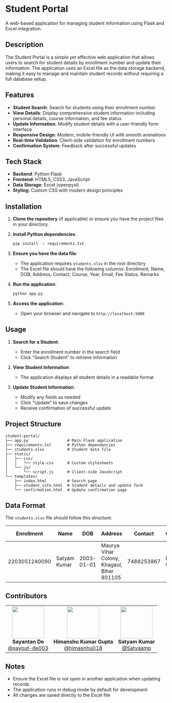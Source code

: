 # Student Portal

A web-based application for managing student information using Flask and Excel integration.

## Description

The Student Portal is a simple yet effective web application that allows users to search for student details by enrollment number and update their information. The application uses an Excel file as the data storage backend, making it easy to manage and maintain student records without requiring a full database setup.

## Features

- **Student Search**: Search for students using their enrollment number
- **View Details**: Display comprehensive student information including personal details, course information, and fee status
- **Update Information**: Modify student details with a user-friendly form interface
- **Responsive Design**: Modern, mobile-friendly UI with smooth animations
- **Real-time Validation**: Client-side validation for enrollment numbers
- **Confirmation System**: Feedback after successful updates

## Tech Stack

- **Backend**: Python Flask
- **Frontend**: HTML5, CSS3, JavaScript
- **Data Storage**: Excel (openpyxl)
- **Styling**: Custom CSS with modern design principles

## Installation

1. **Clone the repository** (if applicable) or ensure you have the project files in your directory.

2. **Install Python dependencies**:
   ```bash
   pip install -r requirements.txt
   ```

3. **Ensure you have the data file**:
   - The application requires `students.xlsx` in the root directory
   - The Excel file should have the following columns: Enrollment, Name, DOB, Address, Contact, Course, Year, Email, Fee Status, Remarks

4. **Run the application**:
   ```bash
   python app.py
   ```

5. **Access the application**:
   - Open your browser and navigate to `http://localhost:5000`

## Usage

1. **Search for a Student**:
   - Enter the enrollment number in the search field
   - Click "Search Student" to retrieve information

2. **View Student Information**:
   - The application displays all student details in a readable format

3. **Update Student Information**:
   - Modify any fields as needed
   - Click "Update" to save changes
   - Receive confirmation of successful update

## Project Structure

```
student-portal/
├── app.py                 # Main Flask application
├── requirements.txt       # Python dependencies
├── students.xlsx          # Student data file
├── static/
│   ├── css/
│   │   └── style.css      # Custom stylesheets
│   └── js/
│       └── script.js      # Client-side JavaScript
└── templates/
    ├── index.html         # Search page
    ├── student_info.html  # Student details and update form
    └── confirmation.html  # Update confirmation page
```

## Data Format

The `students.xlsx` file should follow this structure:

| Enrollment | Name | DOB | Address | Contact | Course | Year | Email | Fee Status | Remarks |
|------------|------|-----|---------|---------|--------|------|-------|------------|---------|
| 2203051240090 | Satyam Kumar | 2003-01-01 | Maurya Vihar Colony, Khagaul, Bihar 801105 | 7488253867 | B.Tech CSE AI | 4 | 2203051240060@paruluniversity.ac.in | Paid | Good student |

## Contributors

<table align="center">
  <tr>
    <td align="center">
      <img src="https://github.com/sayout-de003.png" width="100"><br>
      <strong>Sayantan De</strong><br>
      <a href="https://github.com/sayout-de003">@sayout-de003</a>
    </td>
    <td align="center">
      <img src="https://github.com/himasnhu018.png" width="100"><br>
      <strong>Himanshu Kumar Gupta</strong><br>
      <a href="https://github.com/himasnhu018">@himasnhu018</a>
    </td>
    <td align="center">
      <img src="https://github.com/Satyaamp.png" width="100"><br>
      <strong>Satyam Kumar</strong><br>
      <a href="https://github.com/Satyaamp">@Satyaamp</a>
    </td>
  </tr>
</table>

## Notes

- Ensure the Excel file is not open in another application when updating records
- The application runs in debug mode by default for development
- All changes are saved directly to the Excel file

